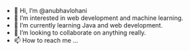 - 👋 Hi, I’m @anubhavlohani
- 👀 I’m interested in web development and machine learning.
- 🌱 I’m currently learning Java and web development.
- 💞️ I’m looking to collaborate on anything really.
- 📫 How to reach me ...

<!---
anubhavlohani/anubhavlohani is a ✨ special ✨ repository because its `README.md` (this file) appears on your GitHub profile.
You can click the Preview link to take a look at your changes.
--->
